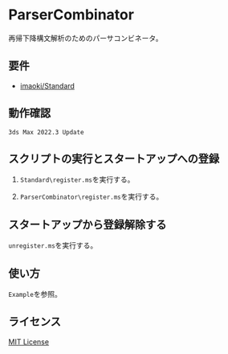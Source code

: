 # ParserCombinator

再帰下降構文解析のためのパーサコンビネータ。

## 要件

* [imaoki/Standard](https://github.com/imaoki/Standard)

## 動作確認

`3ds Max 2022.3 Update`

## スクリプトの実行とスタートアップへの登録

01. `Standard\register.ms`を実行する。

02. `ParserCombinator\register.ms`を実行する。

## スタートアップから登録解除する

`unregister.ms`を実行する。

## 使い方

`Example`を参照。

## ライセンス

[MIT License](https://github.com/imaoki/ParserCombinator/blob/main/LICENSE)
